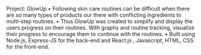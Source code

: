 Project: GlowUp
• Following skin care routines can be difficult when there are so many types of products our there with conflicting ingredients to multi-step routines. 
• Thus GlowUp was created to simplify and display the users progress on their routines. With graphs and routine tracking, visualize their progress to encourage them to continue with the routines.
• Built using Node.js, Express-JS for the back-end and React.js , Javascript, HTML, CSS for the front-end. 

